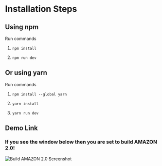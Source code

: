# Installation Steps


## Using npm

Run commands

1) ```npm install```


2) ```npm run dev```


## Or using yarn

Run commands 

1) ```npm install --global yarn```

2) ```yarn install```

3) ```yarn run dev```

## Demo Link




### If you see the window below then you are set to build AMAZON 2.0!

![Build AMAZON 2.0 Screenshot](TemplateScreenshot.jpg?raw=true "Build AMAZON 2.0 Screenshot")
